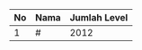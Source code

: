 | No | Nama            | Jumlah Level |
|----|-----------------|--------------|
| 1  | #    |    2012        |

